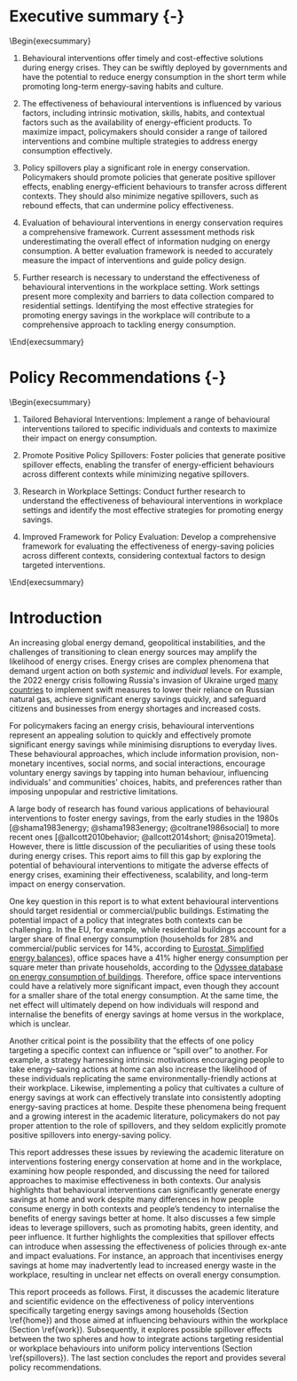 # Executive summary {-}

\Begin{execsummary}

1. Behavioural interventions offer timely and cost-effective solutions during energy crises. They can be swiftly deployed by governments and have the potential to reduce energy consumption in the short term while promoting long-term energy-saving habits and culture.

2. The effectiveness of behavioural interventions is influenced by various factors, including intrinsic motivation, skills, habits, and contextual factors such as the availability of energy-efficient products. To maximize impact, policymakers should consider a range of tailored interventions and combine multiple strategies to address energy consumption effectively.

3. Policy spillovers play a significant role in energy conservation. Policymakers should promote policies that generate positive spillover effects, enabling energy-efficient behaviours to transfer across different contexts. They should also minimize negative spillovers, such as rebound effects, that can undermine policy effectiveness.

4. Evaluation of behavioural interventions in energy conservation requires a comprehensive framework. Current assessment methods risk underestimating the overall effect of information nudging on energy consumption. A better evaluation framework is needed to accurately measure the impact of interventions and guide policy design.

5. Further research is necessary to understand the effectiveness of behavioural interventions in the workplace setting. Work settings present more complexity and barriers to data collection compared to residential settings. Identifying the most effective strategies for promoting energy savings in the workplace will contribute to a comprehensive approach to tackling energy consumption.

\End{execsummary}

# Policy Recommendations {-}

\Begin{execsummary}

1. Tailored Behavioral Interventions: Implement a range of behavioural interventions tailored to specific individuals and contexts to maximize their impact on energy consumption.

2. Promote Positive Policy Spillovers: Foster policies that generate positive spillover effects, enabling the transfer of energy-efficient behaviours across different contexts while minimizing negative spillovers.

3. Research in Workplace Settings: Conduct further research to understand the effectiveness of behavioural interventions in workplace settings and identify the most effective strategies for promoting energy savings.

4. Improved Framework for Policy Evaluation: Develop a comprehensive framework for evaluating the effectiveness of energy-saving policies across different contexts, considering contextual factors to design targeted interventions.

\End{execsummary}

# Introduction

An increasing global energy demand, geopolitical instabilities, and the challenges of transitioning to clean energy sources may amplify the likelihood of energy crises. Energy crises are complex phenomena that demand urgent action on both _systemic_ and _individual_ levels. For example, the 2022 energy crisis following Russia's invasion of Ukraine urged [many countries](https://www.nature.com/articles/d41586-022-00969-9) to implement swift measures to lower their reliance on Russian natural gas, achieve significant energy savings quickly, and safeguard citizens and businesses from energy shortages and increased costs.

For policymakers facing an energy crisis, behavioural interventions represent an appealing solution to quickly and effectively promote significant energy savings while minimising disruptions to everyday lives. These behavioural approaches, which include information provision, non-monetary incentives, social norms, and social interactions, encourage voluntary energy savings by tapping into human behaviour, influencing individuals' and communities' choices, habits, and preferences rather than imposing unpopular and restrictive limitations. 

A large body of research has found various applications of behavioural interventions to foster energy savings, from the early studies in the 1980s [@shama1983energy; @shama1983energy; @coltrane1986social] to more recent ones [@allcott2010behavior; @allcott2014short; @nisa2019meta]. However, there is little discussion of the peculiarities of using these tools during energy crises. This report aims to fill this gap by exploring the potential of behavioural interventions to mitigate the adverse effects of energy crises, examining their effectiveness, scalability, and long-term impact on energy conservation.

One key question in this report is to what extent behavioural interventions should target residential or commercial/public buildings. Estimating the potential impact of a policy that integrates both contexts can be challenging. In the EU, for example, while residential buildings account for a larger share of final energy consumption (households for 28% and commercial/public services for 14%, according to [Eurostat, Simplified energy balances](https://ec.europa.eu/eurostat/databrowser/view/NRG_BAL_S/default/table?lang=en)), office spaces have a 41% higher energy consumption per square meter than private households, according to the [Odyssee database on energy consumption of buildings](http://www.indicators.odyssee-mure.eu/). Therefore, office space interventions could have a relatively more significant impact, even though they account for a smaller share of the total energy consumption.  At the same time, the net effect will ultimately depend on how individuals will respond and internalise the benefits of energy savings at home versus in the workplace, which is unclear.  

Another critical point is the possibility that the effects of one policy targeting a specific context can influence or “spill over” to another. For example, a strategy harnessing intrinsic motivations encouraging people to take energy-saving actions at home can also increase the likelihood of these individuals replicating the same environmentally-friendly actions at their workplace. Likewise, implementing a policy that cultivates a culture of energy savings at work can effectively translate into consistently adopting energy-saving practices at home. Despite these phenomena being frequent and a growing interest in the academic literature, policymakers do not pay proper attention to the role of spillovers, and they seldom explicitly promote positive spillovers into energy-saving policy. 

This report addresses these issues by reviewing the academic literature on interventions fostering energy conservation at home and in the workplace, examining how people responded, and discussing the need for tailored approaches to maximise effectiveness in both contexts. Our analysis highlights that behavioural interventions can significantly generate energy savings at home and work despite many differences in how people consume energy in both contexts and people’s tendency to internalise the benefits of energy savings better at home. It also discusses a few simple ideas to leverage spillovers, such as promoting habits, green identity, and peer influence. It further highlights the complexities that spillover effects can introduce when assessing the effectiveness of policies through ex-ante and impact evaluations. For instance, an approach that incentivises energy savings at home may inadvertently lead to increased energy waste in the workplace, resulting in unclear net effects on overall energy consumption.

This report proceeds as follows. First, it discusses the academic literature and scientific evidence on the effectiveness of policy interventions specifically targeting energy savings among households (Section \ref{home}) and those aimed at influencing behaviours within the workplace (Section \ref{work}). Subsequently, it explores possible spillover effects between the two spheres and how to integrate actions targeting residential or workplace behaviours into uniform policy interventions (Section \ref{spillovers}). The last section concludes the report and provides several policy recommendations.